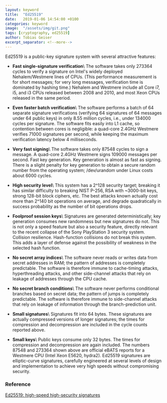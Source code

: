 ```yaml
---
layout: keyword
title:  "Ed25519"
date:   2019-01-06 14:54:00 +0100
categories: keyword
image:  "/assets/img/git.png"
tags: [cryptography, ed25519]
author: Tobias Geiser
excerpt_separator: <!--more-->
---
```


Ed25519 is a public-key signature system with several attractive features:
<!--more-->

* __Fast single-signature verification__\\
The software takes only 273364 cycles to verify a signature on Intel's widely deployed Nehalem/Westmere lines of CPUs. (This performance measurement is for short messages; for very long messages, verification time is dominated by hashing time.) Nehalem and Westmere include all Core i7, i5, and i3 CPUs released between 2008 and 2010, and most Xeon CPUs released in the same period.

* __Even faster batch verification__\\
The software performs a batch of 64 separate signature verifications (verifying 64 signatures of 64 messages under 64 public keys) in only 8.55 million cycles, i.e., under 134000 cycles per signature. The software fits easily into L1 cache, so contention between cores is negligible: a quad-core 2.4GHz Westmere verifies 71000 signatures per second, while keeping the maximum verification latency below 4 milliseconds.

* __Very fast signing__\\
The software takes only 87548 cycles to sign a message. A quad-core 2.4GHz Westmere signs 109000 messages per second.
Fast key generation. Key generation is almost as fast as signing. There is a slight penalty for key generation to obtain a secure random number from the operating system; /dev/urandom under Linux costs about 6000 cycles.

* __High security level__\\
This system has a 2^128 security target; breaking it has similar difficulty to breaking NIST P-256, RSA with ~3000-bit keys, strong 128-bit block ciphers, etc. The best attacks known actually cost more than 2^140 bit operations on average, and degrade quadratically in success probability as the number of bit operations drops.

* __Foolproof session keys__\\
Signatures are generated deterministically; key generation consumes new randomness but new signatures do not. This is not only a speed feature but also a security feature, directly relevant to the recent collapse of the Sony PlayStation 3 security system.
Collision resilience. Hash-function collisions do not break this system. This adds a layer of defense against the possibility of weakness in the selected hash function.

* __No secret array indices__\\
The software never reads or writes data from secret addresses in RAM; the pattern of addresses is completely predictable. The software is therefore immune to cache-timing attacks, hyperthreading attacks, and other side-channel attacks that rely on leakage of addresses through the CPU cache.

* __No secret branch conditions__\\
The software never performs conditional branches based on secret data; the pattern of jumps is completely predictable. The software is therefore immune to side-channel attacks that rely on leakage of information through the branch-prediction unit.

* __Small signatures__\\
Signatures fit into 64 bytes. These signatures are actually compressed versions of longer signatures; the times for compression and decompression are included in the cycle counts reported above.

* __Small keys__\\
Public keys consume only 32 bytes. The times for compression and decompression are again included.
The numbers 87548 and 273364 shown above are official eBATS reports for a Westmere CPU (Intel Xeon E5620, hydra2).
Ed25519 signatures are elliptic-curve signatures, carefully engineered at several levels of design and implementation to achieve very high speeds without compromising security.

### Reference
[Ed25519: high-speed high-security signatures](https://ed25519.cr.yp.to/)
